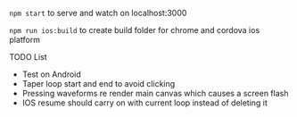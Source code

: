 `npm start` to serve and watch on localhost:3000

`npm run ios:build` to create build folder for chrome and cordova ios platform


TODO List

- Test on Android
- Taper loop start and end to avoid clicking
- Pressing waveforms re render main canvas which causes a screen flash
- IOS resume should carry on with current loop instead of deleting it